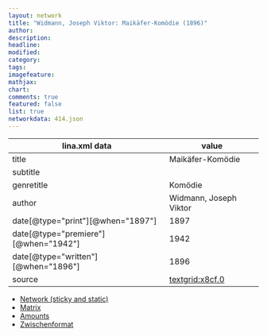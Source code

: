 ```yaml
---
layout: network
title: "Widmann, Joseph Viktor: Maikäfer-Komödie (1896)"
author:
description:
headline:
modified:
category:
tags:
imagefeature: 
mathjax: 
chart: 
comments: true
featured: false
list: true
networkdata: 414.json
---
```

lina.xml data  | value
------------- | -------------
title|Maikäfer-Komödie
subtitle|
genretitle|Komödie
author|Widmann, Joseph Viktor
date[@type="print"][@when="1897"]|1897
date[@type="premiere"][@when="1942"]|1942
date[@type="written"][@when="1896"]|1896
source|[textgrid:x8cf.0](https://textgridlab.org/1.0/tgcrud-public/rest/textgrid:x8cf.0/data)



* [Network (sticky and static)](/network414)
* [Matrix](/matrix414)
* [Amounts](/amounts414)
* [Zwischenformat](/lina414 )
